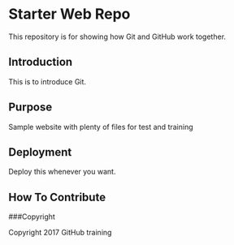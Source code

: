 # Starter Web Repo

This repository is for showing how Git and GitHub work together.

## Introduction

This is to introduce Git.

## Purpose

Sample website with plenty of files for test and training

## Deployment

Deploy this whenever you want.

## How To Contribute

###Copyright

Copyright 2017 GitHub training